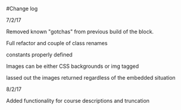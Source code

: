 #Change log

7/2/17

Removed known "gotchas" from previous build of the block.

Full refactor and couple of class renames

constants properly defined

Images can be either CSS backgrounds or img tagged

lassed out the images returned regardless of the embedded situation

8/2/17

Added functionality for course descriptions and truncation